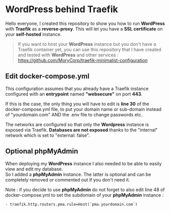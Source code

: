 # WordPress behind Traefik

Hello everyone, I created this repository to show you how to run **WordPress** with **Traefik** as a **reverse-proxy**. This will let you have a **SSL certificate** on your **self-hosted** instance.

> If you want to host your **WordPress** instance but you don't have a Traefik container yet, you can use this repository that I have created and tested with **WordPress** and other services : https://github.com/MoryCorp/traefik-minimalist-configuration

## Edit docker-compose.yml

This configuration assumes that you already have a Traefik instance configured with an **entrypoint** named **"websecure"** on port **443**.

If this is the case, the only thing you will have to edit is **line 30** of the docker-compose.yml file, to put your domain name or sub-domain instead of "yourdomain.com" AND the .env file to change passwords etc.

The networks are configured so that only the **Wordpress** instance is exposed via Traefik. **Databases are not exposed** thanks to the "internal" network which is set to "external: false".

## Optional phpMyAdmin

When deploying my **WordPress** instance I also needed to be able to easily view and edit my database.   
So I added a **phpMyAdmin** instance. The latter is optional and can be completely removed or commented out if you don't need it.

Note : if you decide to use **phpMyAdmin** do not forget to also edit line 48 of docker-compose.yml to set the subdomain of your **phpMyAdmin** instance :

``- traefik.http.routers.pma.rule=Host(`pma.yourdomain.com`)``
